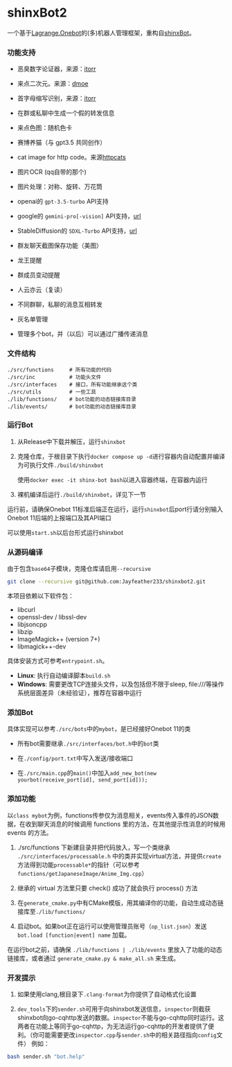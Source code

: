 # shinxBot2

一个基于[Lagrange.Onebot](https://github.com/LagrangeDev/Lagrange.Core)的(多)机器人管理框架，重构自[shinxBot](https://github.com/Jayfeather233/shinxBot)。

### 功能支持

- 恶臭数字论证器，来源：[itorr](https://github.com/itorr/homo)

- 来点二次元。来源：[dmoe](https://www.dmoe.cc)

- 首字母缩写识别，来源：[itorr](https://github.com/itorr/nbnhhsh)

- 在群或私聊中生成一个假的转发信息

- 来点色图：随机色卡

- 赛博养猫（与 gpt3.5 共同创作）

- cat image for http code。来源[httpcats](https://httpcats.com/)

- 图片OCR (qq自带的那个)

- 图片处理：对称、旋转、万花筒

- openai的 `gpt-3.5-turbo` API支持

- google的 `gemini-pro[-vision]` API支持，[url](https://ai.google.dev/docs)

- StableDiffusion的 `SDXL-Turbo` API支持，[url](https://sdxlturbo.ai/)

- 群友聊天截图保存功能（美图）

- 龙王提醒

- 群成员变动提醒

- 人云亦云（复读）

- 不同群聊，私聊的消息互相转发

- 灰名单管理

- 管理多个bot，并（以后）可以通过广播传递消息

### 文件结构

````
./src/functions		# 所有功能的代码
./src/inc			# 功能头文件
./src/interfaces	# 接口，所有功能继承这个类
./src/utils			# 一些工具
./lib/functions/	# bot功能的动态链接库目录
./lib/events/ 		# bot功能的动态链接库目录
````

### 运行Bot

1. 从Release中下载并解压，运行`shinxbot`

2. 克隆仓库，于根目录下执行`docker compose up -d`进行容器内自动配置并编译为可执行文件`./build/shinxbot`

   使用`docker exec -it shinx-bot bash`以进入容器终端，在容器内运行

3. 裸机编译后运行`./build/shinxbot`，详见下一节

运行前，请确保Onebot 11标准后端正在运行，运行`shinxbot`后port行请分别输入Onebot 11后端的上报端口及其API端口

可以使用`start.sh`以后台形式运行shinxbot

### 从源码编译

由于包含`base64`子模块，克隆仓库请启用`--recursive`

```sh
git clone --recursive git@github.com:Jayfeather233/shinxbot2.git
```

本项目依赖以下软件包：

- libcurl
- openssl-dev / libssl-dev
- libjsoncpp
- libzip
- ImageMagick++ (version 7+)
- libmagick++-dev

具体安装方式可参考`entrypoint.sh`。

- **Linux**: 执行自动编译脚本`build.sh`
- **Windows**: 需要更改TCP连接头文件，以及包括但不限于sleep, file:///等操作系统层面差异（未经验证），推荐在容器中运行

### 添加Bot

具体实现可以参考`./src/bots`中的`mybot`，是已经接好Onebot 11的类

- 所有bot需要继承`./src/interfaces/bot.h`中的`bot`类

- 在`./config/port.txt`中写入发送/接收端口
- 在`./src/main.cpp`的`main()`中加入`add_new_bot(new yourbot(receive_port[id], send_port[id]));`

### 添加功能

以`class mybot`为例，functions传参仅为消息相关，events传入事件的JSON数据，在收到聊天消息的时候调用 functions 里的方法，在其他提示性消息的时候用 events 的方法。

1. ./src/functions 下新建目录并把代码放入，写一个类继承 `./src/interfaces/processable.h` 中的类并实现virtual方法，并提供`create`方法得到功能`processable*`的指针（可以参考`functions/getJapaneseImage/Anime_Img.cpp`）

2. 继承的 virtual 方法里只要 check() 成功了就会执行 process() 方法

3. 在`generate_cmake.py`中有CMake模版，用其编译你的功能，自动生成动态链接库至`./lib/functions/`

4. 启动bot。如果bot正在运行可以使用管理员账号（`op_list.json`）发送`bot.load [function|event] name` 加载。

在运行bot之前，请确保 `./lib/functions | ./lib/events` 里放入了功能的动态链接库，或者通过 `generate_cmake.py & make_all.sh` 来生成。

### 开发提示

1. 如果使用clang,根目录下`.clang-format`为你提供了自动格式化设置

2. `dev_tools`下的`sender.sh`可用于向shinxbot发送信息，`inspector`则截获shinxbot向go-cqhttp发送的数据。`inspector`不能与go-cqhttp同时运行。这两者在功能上等同于go-cqhttp，为无法运行go-cqhttp的开发者提供了便利。（你可能需要更改`inspector.cpp`与`sender.sh`中的相关路径指向`config`文件）
   例如：

```bash
bash sender.sh "bot.help"
```